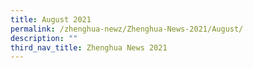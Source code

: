 ```yaml
---
title: August 2021
permalink: /zhenghua-newz/Zhenghua-News-2021/August/
description: ""
third_nav_title: Zhenghua News 2021
---
```

